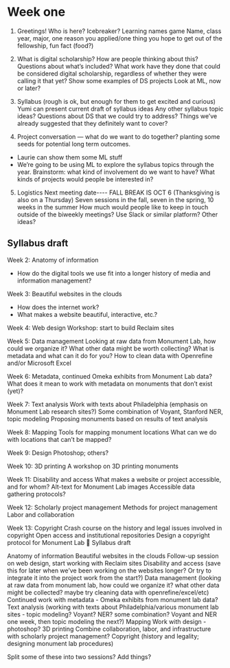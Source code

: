 # Week one


1. Greetings!  Who is here?
Icebreaker? Learning names game
Name, class year, major, one reason you applied/one thing you hope to get out of the fellowship, fun fact (food?)

2. What is digital scholarship? How are people thinking about this? Questions about what’s included? What work have they done that could be considered digital scholarship, regardless of whether they were calling it that yet?
Show some examples of DS projects
Look at ML, now or later?

3. Syllabus (rough is ok, but enough for them to get excited and curious)
Yumi can present current draft of syllabus ideas
Any other syllabus topic ideas? Questions about DS that we could try to address? Things we’ve already suggested that they definitely want to cover?

4. Project conversation — what do we want to do together? planting some seeds for potential long term outcomes.
* Laurie can show them some ML stuff
* We’re going to be using ML to explore the syllabus topics through the year. Brainstorm: what kind of involvement do we want to have? What kinds of projects would people be interested in?


5. Logistics
Next meeting date---- FALL BREAK IS OCT 6
(Thanksgiving is also on a Thursday)
Seven sessions in the fall, seven in the spring, 10 weeks in the summer
How much would people like to keep in touch outside of the biweekly meetings? Use Slack or similar platform? Other ideas?




## Syllabus draft



Week 2: Anatomy of information
* How do the digital tools we use fit into a longer history of media and information management?

Week 3: Beautiful websites in the clouds
* How does the internet work?
* What makes a website beautiful, interactive, etc.?

Week 4: Web design
Workshop: start to build Reclaim sites

Week 5: Data management
Looking at raw data from Monument Lab, how could we organize it? What other data might be worth collecting?
What is metadata and what can it do for you?
How to clean data with Openrefine and/or Microsoft Excel

Week 6: Metadata, continued
Omeka exhibits from Monument Lab data? What does it mean to work with metadata on monuments that don’t exist (yet)?

Week 7: Text analysis
Work with texts about Philadelphia (emphasis on Monument Lab research sites?)
Some combination of Voyant, Stanford NER, topic modeling
Proposing monuments based on results of text analysis

Week 8: Mapping
Tools for mapping monument locations
What can we do with locations that can’t be mapped?

Week 9: Design
Photoshop; others?

Week 10: 3D printing
A workshop on 3D printing monuments

Week 11: Disability and access
What makes a website or project accessible, and for whom?
Alt-text for Monument Lab images
Accessible data gathering protocols?

Week 12: Scholarly project management
Methods for project management
Labor and collaboration

Week 13: Copyright
Crash course on the history and legal issues involved in copyright
Open access and institutional repositories
Design a copyright protocol for Monument Lab

Syllabus draft

Anatomy of information
Beautiful websites in the clouds
Follow-up session on web design, start working with Reclaim sites
Disability and access (save this for later when we’ve been working on the websites longer? Or try to integrate it into the project work from the start?)
Data management (looking at raw data from monument lab, how could we organize it? what other data might be collected? maybe try cleaning data with openrefine/excel/etc)
Continued work with metadata - Omeka exhibits from monument lab data?
Text analysis (working with texts about Philadelphia/various monument lab sites - topic modeling? Voyant? NER? some combination? Voyant and NER one week, then topic modeling the next?)
Mapping
Work with design - photoshop?
3D printing
Combine collaboration, labor, and infrastructure with scholarly project management?
Copyright (history and legality; designing monument lab procedures)

Split some of these into two sessions? Add things?
